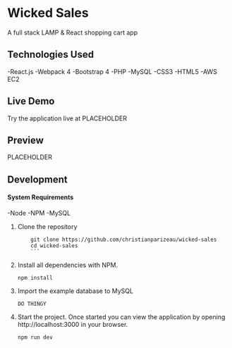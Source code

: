 # Wicked Sales

A full stack LAMP & React shopping cart app

## Technologies Used

-React.js
-Webpack 4
-Bootstrap 4
-PHP
-MySQL
-CSS3
-HTML5
-AWS EC2

## Live Demo


Try the application live at PLACEHOLDER

## Preview

PLACEHOLDER

## Development

#### System Requirements

-Node
-NPM
-MySQL

1. Clone the repository

    ```shell
        git clone https://github.com/christianparizeau/wicked-sales
        cd wicked-sales
        ```

1. Install all dependencies with NPM.

    ```shell
    npm install
    ```
    
1. Import the example database to MySQL

    ```shell
    DO THINGY
    ```
1. Start the project. Once started you can view the application by opening http://localhost:3000 in your browser.

    ```shell
    npm run dev
    ```

    
